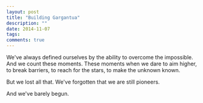 ```yaml
---
layout: post
title: "Building Gargantua"
description: ""
date: 2014-11-07
tags: 
comments: true
---
```


We've always defined ourselves by the ability to overcome the impossible. And we count these moments. These moments when we dare to aim higher, to break barriers, to reach for the stars, to make the unknown known. 

But we lost all that. We've forgotten that we are still pioneers. 

And we've barely begun. 
